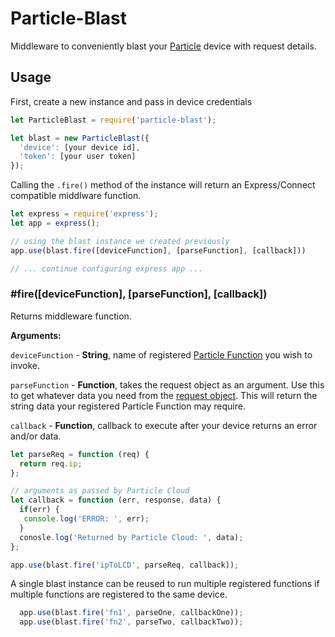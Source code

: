 # Particle-Blast

Middleware to conveniently blast your [Particle](https://particle.io) device with request details.

## Usage

First, create a new instance and pass in device credentials
```javascript
let ParticleBlast = require('particle-blast');

let blast = new ParticleBlast({
  'device': [your device id],
  'token': [your user token]
});
```
Calling the `.fire()` method of the instance will return an Express/Connect compatible middlware function.
```javascript
let express = require('express');
let app = express();

// using the blast instance we created previously
app.use(blast.fire([deviceFunction], [parseFunction], [callback]))

// ... continue configuring express app ...
```

### #fire([deviceFunction], [parseFunction], [callback])

Returns middleware function.

**Arguments:**

`deviceFunction` - **String**, name of registered [Particle Function](https://docs.particle.io/reference/firmware/photon/#particle-function-) you wish to invoke.

`parseFunction` - **Function**, takes the request object as an argument. Use this to get whatever data you need from the [request object](http://expressjs.com/en/4x/api.html#req). This will return the string data your registered Particle Function may require.

`callback` - **Function**, callback to execute after your device returns an error and/or data.

```javascript
let parseReq = function (req) {
  return req.ip;
};

// arguments as passed by Particle Cloud
let callback = function (err, response, data) {
  if(err) {
   console.log('ERROR: ', err);
  }
  conosle.log('Returned by Particle Cloud: ', data);
};

app.use(blast.fire('ipToLCD', parseReq, callback));
```

A single blast instance can be reused to run multiple registered functions if multiple functions are registered to the same device.

```javascript
  app.use(blast.fire('fn1', parseOne, callbackOne));
  app.use(blast.fire('fn2', parseTwo, callbackTwo));
```
